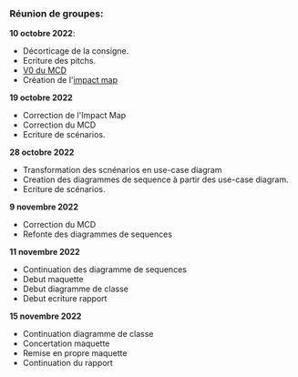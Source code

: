 ### Réunion de groupes:
**10 octobre 2022**:
  + Décorticage de la consigne.
  + Ecriture des pitchs.
  + [V0 du MCD](https://raw.githubusercontent.com/phoboswolf/Gestionnaire-Distribution-Agricoles/7b3492c693e64c8927d840f795e7b01b884aaf41/MCD/Diagramme%20sans%20nom.drawio.svg?token=AOKNYX6ZNKWN37TD2Q3THZTDIP4GG)
  + Création de l'[impact map](https://raw.githubusercontent.com/phoboswolf/Gestionnaire-Distribution-Agricoles/main/GenieLogiciel/impact_mapping.PNG?token=GHSAT0AAAAAABYOZXNNCB52R6ZEU3BKA4XUY2EMPMA)
 
 **19 octobre 2022**
   + Correction de l'Impact Map
   + Correction du MCD
   + Ecriture de scénarios.

 **28 octobre 2022**
   + Transformation des scnénarios en use-case diagram
   + Creation des diagrammes de sequence à partir des use-case diagram. 
   + Ecriture de scénarios.

 **9 novembre 2022**
  + Correction du MCD 
  + Refonte des diagrammes de sequences 
  
  **11 novembre 2022**
  + Continuation des diagramme de sequences
  + Debut maquette 
  + Debut diagramme de classe
  + Debut ecriture rapport
  
  **15 novembre 2022**
  + Continuation diagramme de classe
  + Concertation maquette
  + Remise en propre maquette
  + Continuation du rapport 
